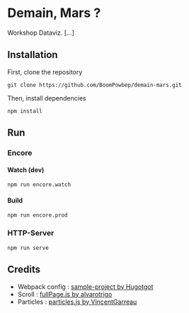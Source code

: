 # Demain, Mars ?

Workshop Dataviz.
[...]

## Installation

First, clone the repository
```
git clone https://github.com/BoomPowbep/demain-mars.git
```

Then, install dependencies
```
npm install
```

## Run
### Encore
#### Watch (dev)
```
npm run encore.watch
```

#### Build 
```
npm run encore.prod
```

### HTTP-Server
```
npm run serve
```

## Credits
* Webpack config : [sample-project by Hugotgot](https://github.com/Hugotgot/sample-project)
* Scroll : [fullPage.js by alvarotrigo](https://github.com/alvarotrigo/fullpage.js)
* Particles : [particles.js by VincentGarreau](https://github.com/VincentGarreau/particles.js/)

